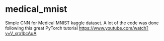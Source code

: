 # medical_mnist
Simple CNN for Medical MNIST kaggle dataset.
A lot of the code was done following this great PyTorch tutorial https://www.youtube.com/watch?v=V_xro1bcAuA 
